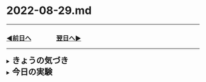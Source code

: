 # 2022-08-29.md
  
---
### [◀️前日へ](https://github.com/yuasys/chatty-journal/blob/main/2022/08/2022-08-28.md)&emsp;&emsp;&emsp;&emsp;[翌日へ▶️](https://github.com/yuasys/chatty-journal/blob/main/2022/08/2022-08-30.md)
---

<details>
<summary><h2 style="display:inline">きょうの気づき</h2></summary>
 <ol>
  <li>info@company.comメルアドの功罪</li>
 </ol>
 ここ数日小規模経営者から直接いろいろお話を伺う機会があった。（3社　M:プレス加工、I:旋削加工、D:機械製造)
    
 <ul>
  <li>会社HP（ホームページ）からの迷惑メールが多く困っている（２-I,D-/３社）</li>
  <li>HPにお金を掛けたくない。本音としてこれ以上受注拡大があっても人手不足で対応困難（２-M,I-/３社）</li>
 </ul>
 そこから浮かんできたニーズとして
 <ul>
  <li>メルアドトの一般形「info@company.com」を通常業務にまで使うのはやめよう。（広告メール対策）</li>
  <li>メルアドの管理方法の改善につながる知識の普及</li>
  <li>会社ホームページの役割の見直し。狙いの明確化</li>
</details>
<details>
<summary><h2 style="display:inline">今日の実験</h2>
    </summary>
    
 <h3>HackerMDとの連携</h3>
<p>pHackerMDのエディタはとても快適なので、Github画面で編集するよりも良い。HackerMDで記事をつくってGithubに上げるという工程を実験してみた結果、流れが良いことがわかった。HackerMDのエディタはとても快適なので、Github画面で編集するよりも良い。HackerMDで記事をつくってGithubに上げるという工程を踏んだ方が流れが良いことがわかった。</p> 
    
<img src="https://i.imgur.com/uO4IGMt.png"/>
<p>
    また、上記のように画面画像の取り込みも非常にスムースにできる点も特筆すべき長所である。
    </p>
    
<!--
 <ol>
  <li>番号付きリスト</li>
  <li></li>
 </ol>
 <ul>
  <li>記号付きリスト</li>
  <li></li>
 </ul>
-->
</details>

    

 
<!--

<img src="../../images/space.png" width="100%" height="150px"/>

<details>
<summary><h2 style="display:inline">テンプレ</h2></summary>
 <h3>タイトル</h3>
 <ol>
  <li>番号付きリスト</li>
  <li></li>
 </ol>
 <ul>
  <li>記号付きリスト</li>
  <li></li>
 </ul>
</details>

-->

